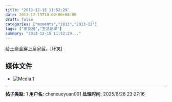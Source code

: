 ```yaml
---
title: "2013-12-15 11:52:29"
date: 2013-12-15T10:00:00+08:00
draft: false
categories: ["moments","2013","2013-12"]
tags: ["朋友圈","生活记录"]
summary: "2013-12-15 11:52:29..."
---
```


给土豪金穿上皇家蓝。[坏笑]

## 媒体文件

- ![Media 1](/Moments/photos/2013-12-15/201312151152290.jpg)

---

**帖子类型:** 1
**用户名:** chenxueyuan001
**处理时间:** 2025/8/28 23:27:16